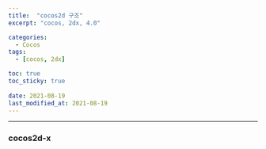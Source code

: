 ```yaml
---
title:  "cocos2d 구조"
excerpt: "cocos, 2dx, 4.0"

categories:
  - Cocos
tags:
  - [cocos, 2dx]

toc: true
toc_sticky: true
 
date: 2021-08-19
last_modified_at: 2021-08-19
---  
```


***

### cocos2d-x


